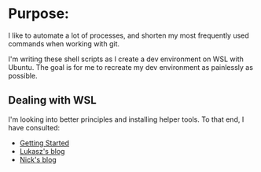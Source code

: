# Purpose:

  I like to automate a lot of processes, and shorten my most frequently used commands when working with git.
  
  I'm writing these shell scripts as I create a dev environment on WSL with Ubuntu. The goal is for me to recreate my dev environment as painlessly as possible.
  
## Dealing with WSL

  I'm looking into better principles and installing helper tools. To that end, I have consulted:
* [Getting Started](https://medium.com/@janelgbrandon/a-guide-for-using-wsl-for-development-d135670313a6)
* [Lukasz's blog](https://cepa.io/2018/02/10/linuxizing-your-windows-pc-part1/#getting-terminal)
* [Nick's blog](https://nickjanetakis.com/blog/a-linux-dev-environment-on-windows-with-wsl-docker-tmux-and-vscode)
